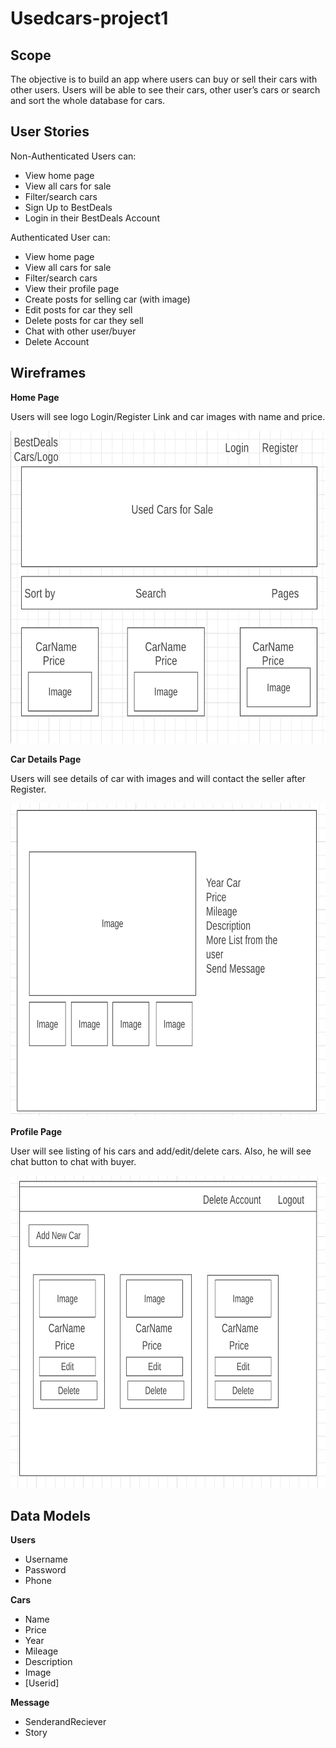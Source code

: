 # Usedcars-project1

## Scope

The objective is to build an app where users can buy or sell their cars with other users. Users
will be able to see their cars, other user’s cars or search and sort the whole database for cars.

## User Stories

Non-Authenticated Users can:

* View home page
* View all cars for sale
* Filter/search cars
* Sign Up to BestDeals
* Login in their BestDeals Account

Authenticated User can:

* View home page
* View all cars for sale
* Filter/search cars
* View their profile page
* Create posts for selling car (with image)
* Edit posts for car they sell
* Delete posts for car they sell
* Chat with other user/buyer
* Delete Account

## Wireframes

 **Home Page**

Users will see logo Login/Register Link and car images with name and price.

<img src="Images/landing.png" width="700" height="500">

**Car Details Page**

Users will see details of car with images and will contact the seller after Register.

<img src="Images/cardetails.png" width="700" height="500">

**Profile Page**

User will see listing of his cars and add/edit/delete cars. Also, he will see chat button
to chat with buyer.

<img src="Images/profile.png" width="700" height="500">

## Data Models

**Users**

* Username
* Password
* Phone

**Cars**

* Name
* Price
* Year
* Mileage
* Description
* Image
* [Userid]

**Message**

* SenderandReciever
* Story

